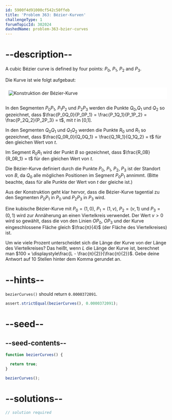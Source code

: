 ```yaml
---
id: 5900f4d91000cf542c50ffeb
title: 'Problem 363: Bézier-Kurven'
challengeType: 1
forumTopicId: 302024
dashedName: problem-363-bzier-curves
---
```


# --description--

A cubic Bézier curve is defined by four points: $P_0$, $P_1$, $P_2$ and $P_3$.

Die Kurve ist wie folgt aufgebaut:

<img alt="Konstruktion der Bézier-Kurve" src="https://cdn.freecodecamp.org/curriculum/project-euler/bzier-curves.png" style="background-color: white; padding: 10px; display: block; margin-right: auto; margin-left: auto; margin-bottom: 1.2rem;" />

In den Segmenten $P_0P_1$, $P_1P_2$ und $P_2P_3$ werden die Punkte $Q_0$,$Q_1$ und $Q_2$ so gezeichnet, dass $\frac{P_0Q_0}{P_0P_1} = \frac{P_1Q_1}{P_1P_2} = \frac{P_2Q_2}{P_2P_3} = t$, mit $t$ in [0,1].

In den Segmenten $Q_0Q_1$ und $Q_1Q_2$ werden die Punkte $R_0$ und $R_1$ so gezeichnet, dass $\frac{Q_0R_0}{Q_0Q_1} = \frac{Q_1R_1}{Q_1Q_2} = t$ für den gleichen Wert von $t$.

Im Segment $R_0R_1$ wird der Punkt $B$ so gezeichnet, dass $\frac{R_0B}{R_0R_1} = t$ für den gleichen Wert von $t$.

Die Bézier-Kurve definiert durch die Punkte $P_0$, $P_1$, $P_2$, $P_3$ ist der Standort von $B$, da $Q_0$ alle möglichen Positionen im Segment $P_0P_1$ annimmt. (Bitte beachte, dass für alle Punkte der Wert von $t$ der gleiche ist.)

Aus der Konstruktion geht klar hervor, dass die Bézier-Kurve tagential zu den Segmenten $P_0P_1$ in $P_0$ und $P_2P_3$ in $P_3$ wird.

Eine kubische Bézier-Kurve mit $P_0 = (1, 0)$, $P_1 = (1, v)$, $P_2 = (v, 1)$ und $P_3 = (0, 1)$ wird zur Annäherung an einen Viertelkreis verwendet. Der Wert $v > 0$ wird so gewählt, dass die von den Linien $OP_0$, $OP_3$ und der Kurve eingeschlossene Fläche gleich $\frac{π}{4}$ (der Fläche des Viertelkreises) ist.

Um wie viele Prozent unterscheidet sich die Länge der Kurve von der Länge des Viertelkreises? Das heißt, wenn $L$ die Länge der Kurve ist, berechnet man $100 × \displaystyle\frac{L - \frac{π}{2}}{\frac{π}{2}}$. Gebe deine Antwort auf 10 Stellen hinter dem Komma gerundet an.

# --hints--

`bezierCurves()` should return `0.0000372091`.

```js
assert.strictEqual(bezierCurves(), 0.0000372091);
```

# --seed--

## --seed-contents--

```js
function bezierCurves() {

  return true;
}

bezierCurves();
```

# --solutions--

```js
// solution required
```
